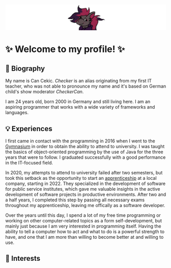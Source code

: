 ![](ven.png "This dork")

# ✨ Welcome to my profile! ✨

## 📖 Biography

My name is Can Cekic. *Checker* is an alias originating from my first IT teacher, who was not able to pronounce my name and it's based on German child's show moderator *CheckerCan*.

I am 24 years old, born 2000 in Germany and still living here. I am an aspiring programmer that works with a wide variety of frameworks and languages.

## 💡 Experiences

I first came in contact with the programming in 2016 when I went to the [Gymnasium](https://en.wikipedia.org/wiki/Gymnasium_(Germany) "Wikipedia article: German Gymnasium") in order to obtain the ability to attend to university. I was taught the basics of object-oriented programming by the use of Java for the three years that were to follow. I graduated successfully with a good performance in the IT-focused field.

In 2020, my attempts to attend to university failed after two semesters, but took this setback as the opportunity to start an [apprenticeship](https://en.m.wikipedia.org/wiki/Apprenticeship_in_Germany "Wikipedia article: German apprenticeships") at a local company, starting in 2022. They specialized in the development of software for public service institutes, which gave me valuable insights in the active development of software projects in productive environments. After two and a half years, I completed this step by passing all necessary exams throughout my apprenticeship, leaving me offically as a software developer.

Over the years until this day, I spend a lot of my free time programming or working on other computer-related topics as a form self-development, but mainly just because I am very interested in programming itself. Having the ability to tell a computer how to act and what to do is a powerful strength to have, and one that I am more than willing to become better at and willing to use.

## 🎉 Interests